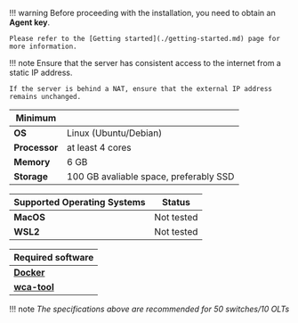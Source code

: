 !!! warning 
    Before proceeding with the installation, you need to obtain an **Agent key**. 
    
    Please refer to the [Getting started](./getting-started.md) page for more information.
 
!!! note
    Ensure that the server has consistent access to the internet from a static IP address. 
    
    If the server is behind a NAT, ensure that the external IP address remains unchanged.


| Minimum |  |
| ---- | ---- |
| **OS** | Linux (Ubuntu/Debian) |
| **Processor** | at least 4 cores |
| **Memory** | 6 GB |
| **Storage** | 100 GB avaliable space, preferably SSD |

| Supported Operating Systems | Status |
| ---- | ---- |
| **MacOS** | Not tested |
| **WSL2** | Not tested |

| Required software |
| ---- |
| [**Docker**](https://www.docker.com/) |
| [**wca-tool**](../wca-tool/index.md) |

!!! note 
    *The specifications above are recommended for 50 switches/10 OLTs*
 
